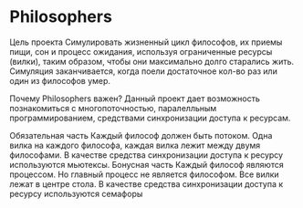 # Philosophers
Цель проекта
Симулировать жизненный цикл философов, их приемы пищи, сон и процесс ожидания, используя ограниченные ресурсы (вилки), таким образом, чтобы они максимально долго старались жить. Симуляция заканчивается, когда поели достаточное кол-во раз или один из философов умер.

Почему Philosophers важен?
Данный проект дает возможность познакомиться с многопоточностью, паралелльным программированием, средствами синхронизации доступа к ресурсам.

Обязательная часть
Каждый философ должен быть потоком.
Одна вилка на каждого философа, каждая вилка лежит между двумя философами.
В качестве средства синхронизации доступа к ресурсу используются мьютексы.
Бонусная часть
Каждый философ являются процессом. Но главный процесс не является философом.
Все вилки лежат в центре стола.
В качестве средства синхронизации доступа к ресурсу используются семафоры
